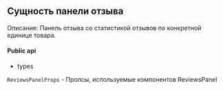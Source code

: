 ## Сущность панели отзыва

Описание:
Панель отзыва со статистикой отзывов по конкретной единице товара.

#### Public api

- types

`ReviewsPanelProps` - Пропсы, используемые компонентов ReviewsPanel
